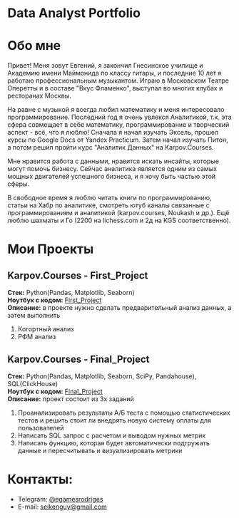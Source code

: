# Data Analyst Portfolio

# Обо мне

Привет! Меня зовут Евгений, я закончил Гнесинское училище и Академию имени Маймонида по классу гитары, и последние 10 лет я работаю профессиональным музыкантом. Играю в Московском Театре Оперетты и в составе "Вкус Фламенко", выступал во многих клубах и ресторанах Москвы.

На равне с музыкой я всегда любил математику и меня интересовало программирование. Последний год я очень увлекся Аналитикой, т.к. эта сфера совмещает в себе математику, программирование и творческий аспект - всё, что я люблю! Сначала я начал изучать Эксель, прошел курсы по Google Docs от Yandex Practicum. Затем начал изучать Питон, а потом решил пройти курс "Аналитик Данных" на Karpov.Courses.

Мне нравится работа с данными, нравится искать инсайты, которые могут помочь бизнесу. Сейчас аналитика является одним из самых мощных двигателей успешного бизнеса, и я хочу быть частью этой сферы. 

В свободное время я люблю читать книги по программированию, статьи на Хабр по аналитике, смотреть ютуб каналы связанные с программированием и аналитикой (karpov.courses, Noukash и др.). Ещё люблю шахматы и Го (2200 на lichess.com и 2д на KGS соответственно).

# Мои Проекты


## Karpov.Courses - First_Project
**Стек:** Python(Pandas, Matplotlib, Seaborn)   
**Ноутбук с кодом:** [First_Project](https://github.com/EGR91/First_Project/blob/main/e_commerce_project.ipynb)    
**Описание:** в проекте нужно сделать предварительный анализ данных, а затем выполнить
1. Когортный анализ
2. РФМ анализ

## Karpov.Courses - Final_Project   
**Стек:** Python(Pandas, Matplotlib, Seaborn, SciPy, Pandahouse), SQL(ClickHouse)   
**Ноутбук с кодом:** [Final_Project](https://github.com/EGR91/Final_Project/blob/main/Final_Project.ipynb)    
**Описание:** проект состоит из 3х заданий  
1. Проанализировать результаты А/Б теста с помощью статистических тестов и решить стоит ли внедрять новую систему оплаты для пользователей
2. Написать SQL запрос с расчетом и выводом нужных метрик
3. Написать функцию, которая будет автоматически подгружать данные и пересчитывать и визуализировать метрики

# Контакты:  
- Telegram: [@egamesrodriges](https://t.me/egamesrodriges)
- E-mail: seikenguy@gmail.com  
